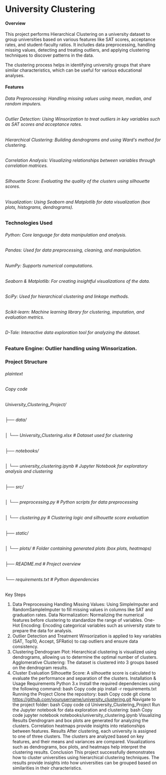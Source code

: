 # University Clustering
#### Overview
This project performs Hierarchical Clustering on a university dataset to group universities based on various features like SAT scores, acceptance rates, and student-faculty ratios. It includes data preprocessing, handling missing values, detecting and treating outliers, and applying clustering techniques to discover patterns in the data.

The clustering process helps in identifying university groups that share similar characteristics, which can be useful for various educational analyses.

#### Features
###### Data Preprocessing: Handling missing values using mean, median, and random imputers.
###### Outlier Detection: Using Winsorization to treat outliers in key variables such as SAT scores and acceptance rates.
###### Hierarchical Clustering: Building dendrograms and using Ward's method for clustering.
###### Correlation Analysis: Visualizing relationships between variables through correlation matrices.
###### Silhouette Score: Evaluating the quality of the clusters using silhouette scores.
###### Visualization: Using Seaborn and Matplotlib for data visualization (box plots, histograms, dendrograms).

### Technologies Used
###### Python: Core language for data manipulation and analysis.
###### Pandas: Used for data preprocessing, cleaning, and manipulation.
###### NumPy: Supports numerical computations.
###### Seaborn & Matplotlib: For creating insightful visualizations of the data.
###### SciPy: Used for hierarchical clustering and linkage methods.
###### Scikit-learn: Machine learning library for clustering, imputation, and evaluation metrics.
###### D-Tale: Interactive data exploration tool for analyzing the dataset.
### Feature Engine: Outlier handling using Winsorization.

### Project Structure
###### plaintext
###### Copy code
###### University_Clustering_Project/
###### ├── data/
###### │   └── University_Clustering.xlsx    # Dataset used for clustering
###### ├── notebooks/
###### │   └── university_clustering.ipynb   # Jupyter Notebook for exploratory analysis and clustering
###### ├── src/
###### │   └── preprocessing.py              # Python scripts for data preprocessing
###### │   └── clustering.py                 # Clustering logic and silhouette score evaluation
###### ├── static/
###### │   └── plots/                        # Folder containing generated plots (box plots, heatmaps)
###### ├── README.md                         # Project overview
###### └── requirements.txt                  # Python dependencies

Key Steps
1. Data Preprocessing
Handling Missing Values: Using SimpleImputer and RandomSampleImputer to fill missing values in columns like SAT and graduation rates.
Data Normalization: Normalizing the numerical features before clustering to standardize the range of variables.
One-Hot Encoding: Encoding categorical variables such as university state to prepare the data for analysis.
2. Outlier Detection and Treatment
Winsorization is applied to key variables (SAT, Top10, Accept, SFRatio) to cap outliers and ensure data consistency.
3. Clustering
Dendrogram Plot: Hierarchical clustering is visualized using dendrograms, allowing us to determine the optimal number of clusters.
Agglomerative Clustering: The dataset is clustered into 3 groups based on the dendrogram results.
4. Cluster Evaluation
Silhouette Score: A silhouette score is calculated to evaluate the performance and separation of the clusters.
Installation & Usage
Requirements
Python 3.x
Install the required dependencies using the following command:
bash
Copy code
pip install -r requirements.txt
Running the Project
Clone the repository:
bash
Copy code
git clone https://github.com/yourusername/university_clustering.git
Navigate to the project folder:
bash
Copy code
cd University_Clustering_Project
Run the Jupyter notebook for data exploration and clustering:
bash
Copy code
jupyter notebook notebooks/university_clustering.ipynb
Visualizing Results
Dendrogram and box plots are generated for analyzing the clusters.
Correlation heatmaps provide insights into relationships between features.
Results
After clustering, each university is assigned to one of three clusters.
The clusters are analyzed based on key features, and their means and variances are compared.
Visualizations such as dendrograms, box plots, and heatmaps help interpret the clustering results.
Conclusion
This project successfully demonstrates how to cluster universities using hierarchical clustering techniques. The results provide insights into how universities can be grouped based on similarities in their characteristics.
